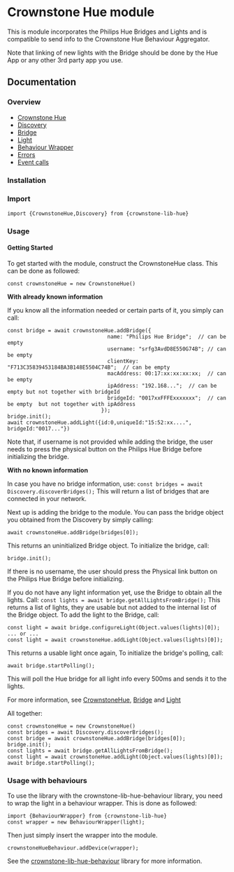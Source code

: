 # Crownstone Hue module
This is module incorporates the Philips Hue Bridges and Lights and is compatible to send info to the Crownstone Hue Behaviour Aggregator.

Note that linking of new lights with the Bridge should be done by the Hue App or any other 3rd party app you use.
## Documentation
### Overview 
 - [Crownstone Hue](/documentation/CrownstoneHue.md) 
 - [Discovery](/documentation/Discovery.md)
 - [Bridge](/documentation/Bridge.md)
 - [Light](/documentation/Light.md)
 - [Behaviour Wrapper](/documentation/BehaviourWrapper.md)
 - [Errors](/documentation/Errors.md)
 - [Event calls](/documentation/EventCalls.md) 

### Installation

### Import
```import {CrownstoneHue,Discovery} from {crownstone-lib-hue}```

### Usage 
#### Getting Started 
To get started with the module, construct the CrownstoneHue class. This can be done as followed:
```
const crownstoneHue = new CrownstoneHue()   
```

**With already known information**

If you know all the information needed or certain parts of it, you simply can call:
```
const bridge = await crownstoneHue.addBridge({  
                                name: "Philips Hue Bridge";  // can be empty
                                username: "srfg3AvdD8E550G74B"; // can be empty
                                clientKey: "F713C35839453184BA3B148E5504C74B";  // can be empty
                                macAddress: 00:17:xx:xx:xx:xx;  // can be empty
                                ipAddress: "192.168...";  // can be empty but not together with bridgeId
                                bridgeId: "0017xxFFFExxxxxxx";  // can be empty  but not together with ipAddress
                              });
bridge.init();
await crownstoneHue.addLight({id:0,uniqueId:"15:52:xx....", bridgeId:"0017..."}) 
``` 
Note that, if username is not provided while adding the bridge, the user needs to press the physical button on the Philips Hue Bridge before initializing the bridge.

**With no known information**

In case you have no bridge information, use:
``
const bridges = await Discovery.discoverBridges();
``
This will return a list of bridges that are connected in your network.

Next up is adding the bridge to the module.
You can pass the bridge object you obtained from the Discovery by simply calling:
```
await crownstoneHue.addBridge(bridges[0]);
``` 
This returns an uninitialized Bridge object.
To initialize the bridge, call:
```
bridge.init();
```
If there is no username, the user should press the Physical link button on the Philips Hue Bridge before initializing.

If you do not have any light information yet, use the Bridge to obtain all the lights.
Call:
``
const lights = await bridge.getAllLightsFromBridge();
``
This returns a list of lights, they are usable but not added to the internal list of the Bridge object.
To add the light to the Bridge, call:
```
const light = await bridge.configureLight(Object.values(lights)[0]);
... or ...
const light = await crownstoneHue.addLight(Object.values(lights)[0]);
```
This returns a usable light once again,
To initialize the bridge's polling, call:
```
await bridge.startPolling();
```
This will poll the Hue bridge for all light info every 500ms and sends it to the lights.

For more information, see [CrownstoneHue](/documentation/CrownstoneHue.md), [Bridge](/documentation/Bridge.md) and [Light](/documentation/Light.md)

All together:
```
const crownstoneHue = new CrownstoneHue()   
const bridges = await Discovery.discoverBridges();
const bridge = await crownstoneHue.addBridge(bridges[0]);
bridge.init();
const lights = await bridge.getAllLightsFromBridge();
const light = await crownstoneHue.addLight(Object.values(lights)[0]);
await bridge.startPolling();

```


### Usage with behaviours
To use the library with the crownstone-lib-hue-behaviour library, you need to wrap the light in a behaviour wrapper.
This is done as followed: 
```
import {BehaviourWrapper} from {crownstone-lib-hue}
const wrapper = new BehaviourWrapper(light);
```
Then just simply insert the wrapper into the module.
```
crownstoneHueBehaviour.addDevice(wrapper);
```
See the [crownstone-lib-hue-behaviour](https://github.com/crownstone/crownstone-lib-hue-behaviour) library for more information.
 

 


 